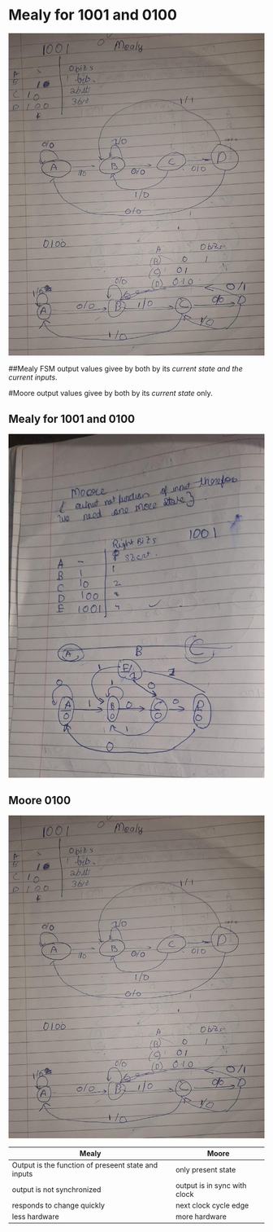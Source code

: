 # Mealy for 1001 and 0100
![image for mealy sequence generator](mealy.jpeg)

##Mealy FSM
output values  givee by both by its *current state and the current inputs*.


#Moore
output values  givee by both by its *current state* only.
## Mealy for 1001 and 0100
![image for moore sequence generator](moore2.jpeg)

## Moore  0100
![image for moore sequence generator](moore1.jpeg)





|Mealy| Moore|
| ----------- | ----------- |
|Output is the function of preseent state and inputs|only present state|
|output is not synchronized|output is in sync with clock|
|responds to change quickly|next clock cycle edge|
|less hardware|more hardware|







